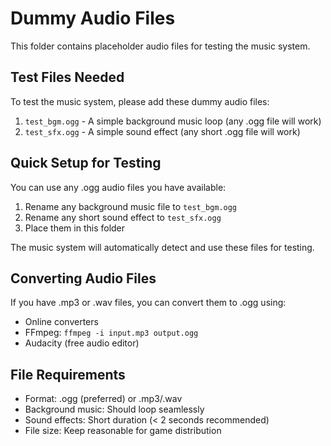 # Dummy Audio Files

This folder contains placeholder audio files for testing the music system.

## Test Files Needed

To test the music system, please add these dummy audio files:

1. `test_bgm.ogg` - A simple background music loop (any .ogg file will work)
2. `test_sfx.ogg` - A simple sound effect (any short .ogg file will work)

## Quick Setup for Testing

You can use any .ogg audio files you have available:

1. Rename any background music file to `test_bgm.ogg`
2. Rename any short sound effect to `test_sfx.ogg`
3. Place them in this folder

The music system will automatically detect and use these files for testing.

## Converting Audio Files

If you have .mp3 or .wav files, you can convert them to .ogg using:
- Online converters
- FFmpeg: `ffmpeg -i input.mp3 output.ogg`
- Audacity (free audio editor)

## File Requirements

- Format: .ogg (preferred) or .mp3/.wav
- Background music: Should loop seamlessly
- Sound effects: Short duration (< 2 seconds recommended)
- File size: Keep reasonable for game distribution